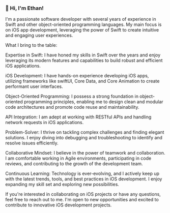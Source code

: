 ### 👋 Hi, I'm Ethan!

I'm a passionate software developer with several years of experience in Swift and other object-oriented programming languages. My main focus is on iOS app development, leveraging the power of Swift to create intuitive and engaging user experiences.

What I bring to the table:

Expertise in Swift: I have honed my skills in Swift over the years and enjoy leveraging its modern features and capabilities to build robust and efficient iOS applications.

iOS Development: I have hands-on experience developing iOS apps, utilizing frameworks like swiftUI, Core Data, and Core Animation to create performant user interfaces.

Object-Oriented Programming: I possess a strong foundation in object-oriented programming principles, enabling me to design clean and modular code architectures and promote code reuse and maintainability.

API Integration: I am adept at working with RESTful APIs and handling network requests in iOS applications.

Problem-Solver: I thrive on tackling complex challenges and finding elegant solutions. I enjoy diving into debugging and troubleshooting to identify and resolve issues efficiently.

Collaborative Mindset: I believe in the power of teamwork and collaboration. I am comfortable working in Agile environments, participating in code reviews, and contributing to the growth of the development team.

Continuous Learning: Technology is ever-evolving, and I actively keep up with the latest trends, tools, and best practices in iOS development. I enjoy expanding my skill set and exploring new possibilities.


If you're interested in collaborating on iOS projects or have any questions, feel free to reach out to me. I'm open to new opportunities and excited to contribute to innovative iOS development projects.


<!--
**EthanBonner/EthanBonner** is a ✨ _special_ ✨ repository because its `README.md` (this file) appears on your GitHub profile.

Here are some ideas to get you started:

- 🔭 I’m currently working on ...
- 🌱 I’m currently learning ...
- 👯 I’m looking to collaborate on ...
- 🤔 I’m looking for help with ...
- 💬 Ask me about ...
- 📫 How to reach me: ...
- 😄 Pronouns: ...
- ⚡ Fun fact: ...
-->
